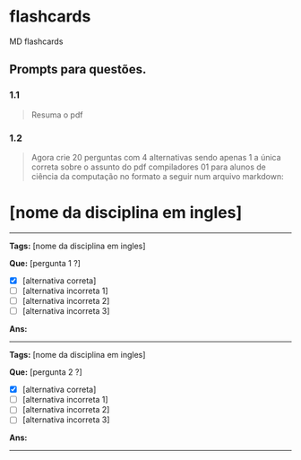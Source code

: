 # flashcards
MD flashcards

## Prompts para questões.

### 1.1
> Resuma o pdf

### 1.2
> Agora crie 20 perguntas com 4 alternativas sendo apenas 1 a única correta sobre o assunto do pdf compiladores 01 para alunos de ciência da computação no formato a seguir num arquivo markdown:

# [nome da disciplina em ingles]

---

**Tags:** [nome da disciplina em ingles]

**Que:** [pergunta 1 ?]

- [x] [alternativa correta]
- [ ] [alternativa incorreta 1]
- [ ] [alternativa incorreta 2]
- [ ] [alternativa incorreta 3]

**Ans:**

---

**Tags:** [nome da disciplina em ingles]

**Que:** [pergunta 2 ?]

- [x] [alternativa correta]
- [ ] [alternativa incorreta 1]
- [ ] [alternativa incorreta 2]
- [ ] [alternativa incorreta 3]

**Ans:**

---
